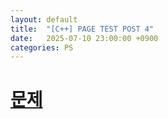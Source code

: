 ```yaml
---
layout: default
title:  "[C++] PAGE TEST POST 4"
date:   2025-07-10 23:00:00 +0900
categories: PS
---
```


# [문제](https://acmicpc.net/problem/11657)

